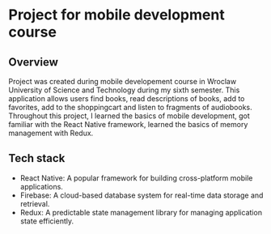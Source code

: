 # Project for mobile development course

## Overview 
Project was created during mobile developement course in Wroclaw University of Science and Technology during my sixth semester.
This application allows users find books, read descriptions of books, add to favorites, add to the shoppingcart and listen to fragments of audiobooks.
Throughout this project, I learned the basics of mobile development, got familiar with the React Native framework, learned the basics of memory management with Redux.

## Tech stack
- React Native: A popular framework for building cross-platform mobile applications.
- Firebase: A cloud-based database system for real-time data storage and retrieval.
- Redux: A predictable state management library for managing application state efficiently.
